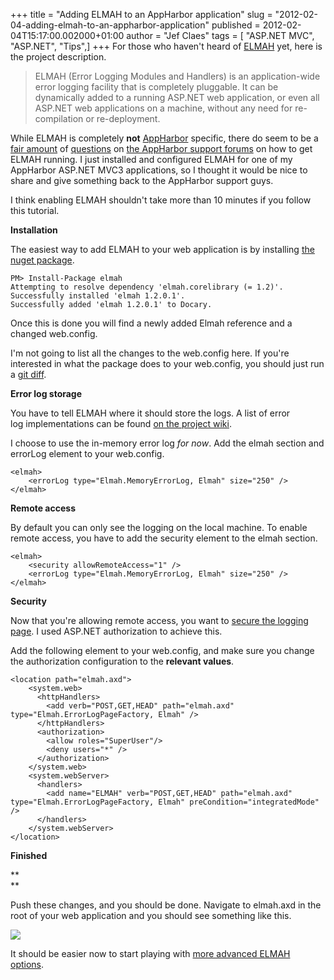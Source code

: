 +++
title = "Adding ELMAH to an AppHarbor application"
slug = "2012-02-04-adding-elmah-to-an-appharbor-application"
published = 2012-02-04T15:17:00.002000+01:00
author = "Jef Claes"
tags = [ "ASP.NET MVC", "ASP.NET", "Tips",]
+++
For those who haven't heard of [ELMAH](http://code.google.com/p/elmah/)
yet, here is the project description.  

> ELMAH (Error Logging Modules and Handlers) is an application-wide
> error logging facility that is completely pluggable. It can be
> dynamically added to a running ASP.NET web application, or even all
> ASP.NET web applications on a machine, without any need for
> re-compilation or re-deployment.

While ELMAH is completely **not** [AppHarbor](https://appharbor.com/)
specific, there do seem to be a [fair
amount](http://feedback.appharbor.com/forums/95687-general/suggestions/1423059-add-support-for-elmah)
of
[questions](http://support.appharbor.com/discussions/problems/541-getting-elmah-to-work)
on [the AppHarbor support
forums](http://support.appharbor.com/discussions/problems/18-permissions-for-elmahaxd)
on how to get ELMAH running. I just installed and configured ELMAH for
one of my AppHarbor ASP.NET MVC3 applications, so I thought it would be
nice to share and give something back to the AppHarbor support guys.  
  
I think enabling ELMAH shouldn't take more than 10 minutes if you follow
this tutorial.  
  
**Installation**  
  
The easiest way to add ELMAH to your web application is by installing
[the nuget package](http://www.nuget.org/packages/elmah).  

    PM> Install-Package elmah
    Attempting to resolve dependency 'elmah.corelibrary (= 1.2)'.
    Successfully installed 'elmah 1.2.0.1'.
    Successfully added 'elmah 1.2.0.1' to Docary.

Once this is done you will find a newly added Elmah reference and a
changed web.config.  
  
I'm not going to list all the changes to the web.config here. If you're
interested in what the package does to your web.config, you should just
run a [git
diff](http://book.git-scm.com/3_comparing_commits_-_git_diff.html).  
  
**Error log storage**  
  
You have to tell ELMAH where it should store the logs. A list of error
log implementations can be found [on the project
wiki](http://code.google.com/p/elmah/wiki/ErrorLogImplementations).  
  
I choose to use the in-memory error log *for now*. Add the elmah section
and errorLog element to your web.config.  

    <elmah>    
        <errorLog type="Elmah.MemoryErrorLog, Elmah" size="250" />
    </elmah>

**Remote access**  
  
By default you can only see the logging on the local machine. To enable
remote access, you have to add the security element to the elmah
section.  

    <elmah>
        <security allowRemoteAccess="1" />
        <errorLog type="Elmah.MemoryErrorLog, Elmah" size="250" />
    </elmah>

**Security**  
  
Now that you're allowing remote access, you want to [secure the logging
page](http://www.troyhunt.com/2012/01/aspnet-session-hijacking-with-google.html).
I used ASP.NET authorization to achieve this.  
  
Add the following element to your web.config, and make sure you change
the authorization configuration to the **relevant values**.  

    <location path="elmah.axd">
        <system.web>
          <httpHandlers>
            <add verb="POST,GET,HEAD" path="elmah.axd" type="Elmah.ErrorLogPageFactory, Elmah" />
          </httpHandlers>
          <authorization>
            <allow roles="SuperUser"/>
            <deny users="*" />
          </authorization>
        </system.web>
        <system.webServer>
          <handlers>
            <add name="ELMAH" verb="POST,GET,HEAD" path="elmah.axd" type="Elmah.ErrorLogPageFactory, Elmah" preCondition="integratedMode" />
          </handlers>
        </system.webServer>
    </location>

**Finished**  

**  
**

Push these changes, and you should be done. Navigate to elmah.axd in the
root of your web application and you should see something like this.  
  
[![](/post/images/thumbnails/2012-02-04-adding-elmah-to-an-appharbor-application-Elmah.PNG)](/post/images/2012-02-04-adding-elmah-to-an-appharbor-application-Elmah.PNG)  
  
It should be easier now to start playing with [more advanced ELMAH
options](http://code.google.com/p/elmah/wiki).
